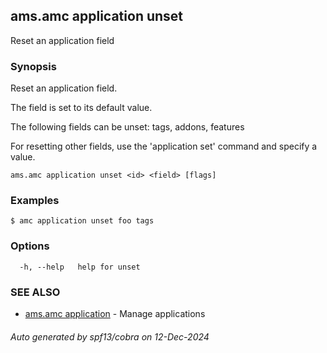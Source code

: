 ## ams.amc application unset

Reset an application field

### Synopsis

Reset an application field.

The field is set to its default value.

The following fields can be unset: tags, addons, features

For resetting other fields, use the 'application set' command and specify a
value.


```
ams.amc application unset <id> <field> [flags]
```

### Examples

```
$ amc application unset foo tags
```

### Options

```
  -h, --help   help for unset
```

### SEE ALSO

* [ams.amc application](ams.amc_application.md)	 - Manage applications

###### Auto generated by spf13/cobra on 12-Dec-2024
